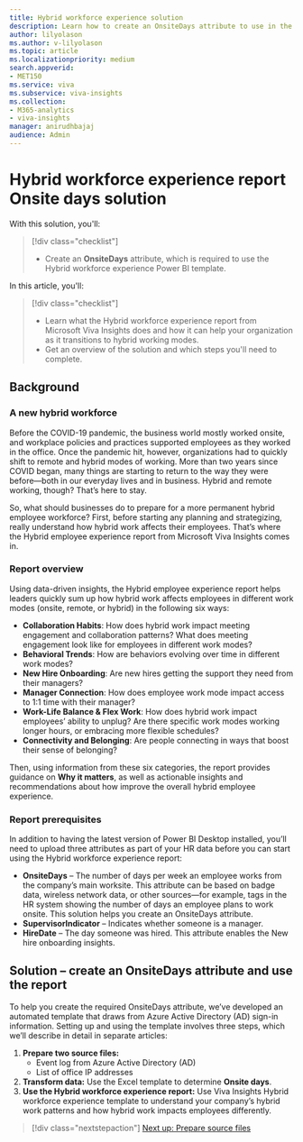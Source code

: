 ```yaml
---
title: Hybrid workforce experience solution
description: Learn how to create an OnsiteDays attribute to use in the Hybrid workforce experience Power BI template
author: lilyolason
ms.author: v-lilyolason
ms.topic: article
ms.localizationpriority: medium 
search.appverid:
- MET150
ms.service: viva 
ms.subservice: viva-insights
ms.collection: 
- M365-analytics
- viva-insights
manager: anirudhbajaj
audience: Admin
---
```


# Hybrid workforce experience report Onsite days solution

With this solution, you'll:

> [!div class="checklist"]
>
> * Create an **OnsiteDays** attribute, which is required to use the Hybrid workforce experience Power BI template.

In this article, you'll:

> [!div class="checklist"]
>
> * Learn what the Hybrid workforce experience report from Microsoft Viva Insights does and how it can help your organization as it transitions to hybrid working modes.
> * Get an overview of the solution and which steps you'll need to complete.

## Background

### A new hybrid workforce

Before the COVID-19 pandemic, the business world mostly worked onsite, and workplace policies and practices supported employees as they worked in the office. Once the pandemic hit, however, organizations had to quickly shift to remote and hybrid modes of working. More than two years since COVID began, many things are starting to return to the way they were before—both in our everyday lives and in business. Hybrid and remote working, though? That’s here to stay.

So, what should businesses do to prepare for a more permanent hybrid employee workforce? First, before starting any planning and strategizing, really understand how hybrid work affects their employees. That’s where the Hybrid employee experience report from Microsoft Viva Insights comes in.

### Report overview

Using data-driven insights, the Hybrid employee experience report helps leaders quickly sum up how hybrid work affects employees in different work modes (onsite, remote, or hybrid) in the following six ways:

* **Collaboration Habits**: How does hybrid work impact meeting engagement and collaboration patterns? What does meeting engagement look like for employees in different work modes?
* **Behavioral Trends**: How are behaviors evolving over time in different work modes?
* **New Hire Onboarding**: Are new hires getting the support they need from their managers?
* **Manager Connection**: How does employee work mode impact access to 1:1 time with their manager?
* **Work-Life Balance & Flex Work**: How does hybrid work impact employees’ ability to unplug? Are there specific work modes working longer hours, or embracing more flexible schedules?
* **Connectivity and Belonging**: Are people connecting in ways that boost their sense of belonging?

Then, using information from these six categories, the report provides guidance on **Why it matters**, as well as actionable insights and recommendations about how improve the overall hybrid employee experience.

### Report prerequisites

In addition to having the latest version of Power BI Desktop installed, you’ll need to upload three attributes as part of your HR data before you can start using the Hybrid workforce experience report:

* **OnsiteDays** – The number of days per week an employee works from the company’s main worksite. This attribute can be based on badge data, wireless network data, or other sources—for example, tags in the HR system showing the number of days an employee plans to work onsite. This solution helps you create an OnsiteDays attribute.
* **SupervisorIndicator** – Indicates whether someone is a manager.
* **HireDate** – The day someone was hired. This attribute enables the New hire onboarding insights.

## Solution – create an OnsiteDays attribute and use the report

To help you create the required OnsiteDays attribute, we’ve developed an automated template that draws from Azure Active Directory (AD) sign-in information. Setting up and using the template involves three steps, which we’ll describe in detail in separate articles:

1. **Prepare two source files:** <!--link to article-->
    * Event log from Azure Active Directory (AD)
    * List of office IP addresses
2. **Transform data:** Use the Excel template to determine **Onsite days**. <!--link to article-->
3. **Use the Hybrid workforce experience report:** <!--link to article--> Use Viva Insights Hybrid workforce experience template to understand your company’s hybrid work patterns and how hybrid work impacts employees differently.

> [!div class="nextstepaction"]
> [Next up: Prepare source files](hybrid-workforce-experience-intro.md)